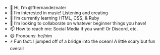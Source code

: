- 👋 Hi, I’m @fhernandeznater
- 👀 I’m interested in music! Listening and creating
- 🌱 I’m currently learning HTML, CSS, & Ruby
- 💞️ I’m looking to collaborate on whatever beginner things you have!
- 📫 How to reach me: Social Media if you want! Or Discord, etc. 
- 😄 Pronouns: he/him
- ⚡ Fun fact: I jumped off of a bridge into the ocean! A little scary but fun overall

<!---
fhernandeznater/fhernandeznater is a ✨ special ✨ repository because its `README.md` (this file) appears on your GitHub profile.
You can click the Preview link to take a look at your changes.
--->
